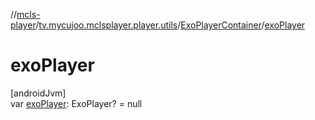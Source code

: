 //[mcls-player](../../../index.md)/[tv.mycujoo.mclsplayer.player.utils](../index.md)/[ExoPlayerContainer](index.md)/[exoPlayer](exo-player.md)

# exoPlayer

[androidJvm]\
var [exoPlayer](exo-player.md): ExoPlayer? = null
